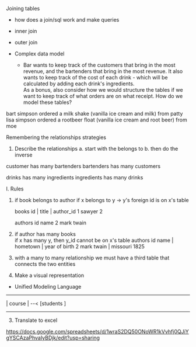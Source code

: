 Joining tables
  - how does a join/sql work and make queries
  - inner join
  - outer join

- Complex data model
  - Bar wants to keep track of the customers that bring in the most revenue, and the bartenders that bring in the most revenue.  It also wants to keep track of the cost of each drink - which will be calculated by adding each drink's ingredients.  
  As a bonus, also consider how we would structure the tables if we want to keep track of what orders are on what receipt.
  How do we model these tables?


bart simpson ordered a milk shake (vanilla ice cream and milk) from patty
lisa simpson ordered a rootbeer float (vanilla ice cream and root beer) from moe

Remembering the relationships strategies

1. Describe the relationships
  a. start with the belongs to
  b. then do the inverse

customer
  has many bartenders
bartenders
  has many customers

drinks
  has many ingredients
ingredients
  has many drinks












I. Rules
1. if book belongs to author
   if x belongs to      y
    -> y's foreign id is on x's table

    books
    id | title |  author_id
    1    sawyer     2


    authors
    id name
    2  mark twain

2. if author has many books             
    if x has many y, then y_id cannot be on x's table
authors
id name       | hometown       |  year of birth
2  mark twain | missouri             1825

3. with a many to many relationship
  we must have a third table that connects the two entities



2. Make a visual representation

 - Unified Modeling Language
  ____
  |  course | --< [students ]
  _____


3. Translate to excel

https://docs.google.com/spreadsheets/d/1wraS2DQ50ONoWR1kVvhfj0QJiYgYSCAzaPhvaIyBDjk/edit?usp=sharing
